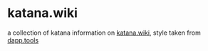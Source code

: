 # katana.wiki
 a collection of katana information on [katana.wiki](https://katana.wiki), style taken from [dapp.tools](https://github.com/dapphub/dapp-tools)
